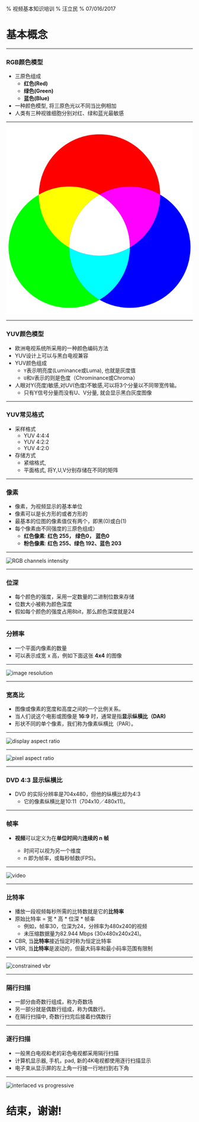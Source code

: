 % 视频基本知识培训
% 汪立民
% 07/016/2017

# 基本概念 

------

### RGB颜色模型
* 三原色组成
    - **红色(Red)**
    - **绿色(Green)**
    - **蓝色(Blue)**
* 一种颜色模型, 将三原色光以不同当比例相加 
* 人类有三种视锥细胞分别对红、绿和蓝光最敏感

-----

![RGB颜色相加](/i/rgb_color_add.png "RGB颜色相加")

-----


### YUV颜色模型
* 欧洲电视系统所采用的一种颜色编码方法
* YUV设计上可以与黑白电视兼容
* YUV颜色组成
    - `Y`表示明亮度(Luminance或Luma), 也就是灰度值 
    - `U`和`V`表示的则是色度（Chrominance或Chroma）
* 人眼对Y(亮度)敏感,对UV(色度)不敏感,可以将3个分量以不同带宽传输。
    - 只有Y信号分量而没有U、V分量, 就会显示黑白灰度图像

-------

### YUV常见格式
* 采样格式
    - YUV 4:4:4
    - YUV 4:2:2
    - YUV 4:2:0
* 存储方式
    - 紧缩格式, 
    - 平面格式, 将Y,U,V分别存储在不同的矩阵


------

### 像素
* 像素，为视频显示的基本单位
* 像素可以是长方形的或者方形的
* 最基本的位图的像素值仅有两个，即黑(0)或白(1)
* 每个像素由不同强度的三原色组成）
    - **红色像素**: **红色 255， 绿色0， 蓝色0**
    - **粉色像素**: **红色 255、绿色 192、蓝色 203**

-----

![RGB channels intensity](/i/rgb_channels_intensity.png "RGB channels intensity")

------


### 位深

* 每个颜色的强度，采用一定数量的二进制位数来存储
* 位数大小被称为颜色深度
* 假如每个颜色的强度占用8bit，那么颜色深度就是24

--------

### 分辨率

* 一个平面内像素的数量
* 可以表示成宽 x 高，例如下面这张 **4x4** 的图像

------

![image resolution](/i/resolution.png "image resolution")

-----

### 宽高比

* 图像或像素的宽度和高度之间的一个比例关系。
* 当人们说这个电影或图像是 **16:9** 时，通常是指**显示纵横比（DAR)**
* 形状不同的单个像素，我们称为像素纵横比（PAR）。

------

![display aspect ratio](/i/DAR.png "display aspect ratio")


------

![pixel aspect ratio](/i/PAR.png "pixel aspect ratio")


------


### DVD 4:3 显示纵横比 

* DVD 的实际分辨率是704x480，但他的纵横比却为4:3
  - 它的像素纵横比是10:11（704x10／480x11)。

-------

### 帧率

* **视频**可以定义为在**单位时间**内**连续的 n 帧**

   - 时间可以视为另一个维度
   - n 即为帧率，或每秒帧数(FPS)。

------

![video](/i/video.png "video")


-----

### 比特率

* 播放一段视频每秒所需的比特数就是它的**比特率**
*  原始比特率 = 宽 * 高 * 位深 * 帧率 
    - 例如，帧率30，位深为24，分辨率为480x240的视频 
    - 未压缩数据量为82.944 Mbps (30x480x240x24)。
* CBR, 当**比特率**接近恒定时称为恒定比特率
* VBR, 当**比特率**是波动的，但最大码率和最小码率范围有限制

------

![constrained vbr](/i/vbr.png "constrained vbr")


------

### 隔行扫描 

* 一部分由奇数行组成，称为奇数场
* 另一部分就是偶数行组成，称为偶数行。
* 在隔行扫描中, 奇数行扫完后接着扫偶数行

-------

### 逐行扫描

* 一般黑白电视和老的彩色电视都采用隔行扫描
* 计算机显示器, 手机，pad, 新的4K电视都使用逐行扫描显示
* 电子束从显示屏的左上角一行接一行地扫到右下角


------

![interlaced vs progressive](/i/interlaced_vs_progressive.png "interlaced vs progressive")


# 结束，谢谢!

